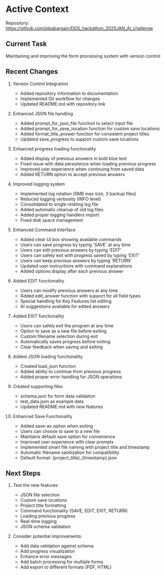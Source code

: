 # Active Context

Repository: https://github.com/pleabargain/DDS_hackathon_2025JAN_AI_challenge

## Current Task
Maintaining and improving the form processing system with version control

## Recent Changes
1. Version Control Integration
   - Added repository information to documentation
   - Implemented Git workflow for changes
   - Updated README.md with repository link

2. Enhanced JSON file handling
   - Added prompt_for_json_file function to select input file
   - Added prompt_for_save_location function for custom save locations
   - Added format_title_answer function for consistent project titles
   - Updated save_progress to support custom save locations

3. Enhanced progress loading functionality
   - Added display of previous answers in bold blue text
   - Fixed issue with data persistence when loading previous progress
   - Improved user experience when continuing from saved data
   - Added RETURN option to accept previous answers

4. Improved logging system
   - Implemented log rotation (5MB max size, 3 backup files)
   - Reduced logging verbosity (INFO level)
   - Consolidated to single rotating log file
   - Added automatic cleanup of old log files
   - Added proper logging handlers import
   - Fixed disk space management

5. Enhanced Command Interface
   - Added clear UI box showing available commands
   - Users can save progress by typing 'SAVE' at any time
   - Users can edit previous answers by typing 'EDIT'
   - Users can safely exit with progress saved by typing 'EXIT'
   - Users can keep previous answers by typing 'RETURN'
   - Updated user instructions with command explanations
   - Added options display after each previous answer

6. Added EDIT functionality
   - Users can modify previous answers at any time
   - Added edit_answer function with support for all field types
   - Special handling for Key Features list editing
   - AI suggestions available for edited answers

7. Added EXIT functionality
   - Users can safely exit the program at any time
   - Option to save as a new file before exiting
   - Custom filename selection during exit
   - Automatically saves progress before exiting
   - Clear feedback when saving and exiting

8. Added JSON loading functionality
   - Created load_json function
   - Added ability to continue from previous progress
   - Added proper error handling for JSON operations

9. Created supporting files
   - schema.json for form data validation
   - test_data.json as example data
   - Updated README.md with new features

10. Enhanced Save Functionality
    - Added save-as option when exiting
    - Users can choose to save to a new file
    - Maintains default save option for convenience
    - Improved user experience with clear prompts
    - Implemented smart file naming with project title and timestamp
    - Automatic filename sanitization for compatibility
    - Default format: {project_title}_{timestamp}.json

## Next Steps
1. Test the new features:
   - JSON file selection
   - Custom save locations
   - Project title formatting
   - Command functionality (SAVE, EDIT, EXIT, RETURN)
   - Loading previous progress
   - Real-time logging
   - JSON schema validation

2. Consider potential improvements:
   - Add data validation against schema
   - Add progress visualization
   - Enhance error messages
   - Add batch processing for multiple forms
   - Add export to different formats (PDF, HTML)
